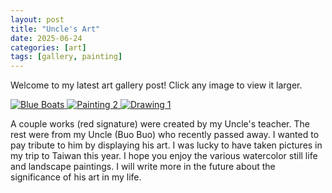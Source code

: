 ```yaml
---
layout: post
title: "Uncle's Art"
date: 2025-06-24
categories: [art]
tags: [gallery, painting]
---
```


Welcome to my latest art gallery post! Click any image to view it larger.

<div class="art-gallery">
  <a href="{{ site.baseurl }}/assets/img/art/Uncle%20blue%20boats.jpeg" target="_blank">
    <img src="{{ site.baseurl }}{{ site.baseurl }}/assets/img/art/Uncle%20blue%20boats.jpeg" alt="Blue Boats">
  </a>
  <a href="{{ site.baseurl }}/assets/img/art/painting2.jpg" target="_blank">
    <img src="{{ site.baseurl }}/assets/img/art/painting2.jpg" alt="Painting 2">
  </a>
  <a href="{{ site.baseurl }}/assets/img/art/drawing1.jpg" target="_blank">
    <img src="{{ site.baseurl }}/assets/img/art/drawing1.jpg" alt="Drawing 1">
  </a>
</div>

A couple works (red signature) were created by my Uncle's teacher. The rest were from my Uncle (Buo Buo) who recently passed away.
I wanted to pay tribute to him by displaying his art. I was lucky to have taken pictures in my trip to Taiwan this year.
I hope you enjoy the various watercolor still life and landscape paintings.  I will write more in the future about the significance of his art in my life.
